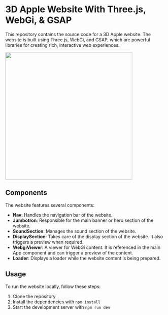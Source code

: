 # 3D Apple Website With Three.js, WebGi, & GSAP

This repository contains the source code for a 3D Apple website. The website is built using Three.js, WebGi, and GSAP, which are powerful libraries for creating rich, interactive web experiences.

<img height="400" src="https://github.com/AbdulDevHub/3D-Apple-Website-Hompage/blob/main/Site%20Screenshot.png?raw=true">

## Components

The website features several components:

- **Nav**: Handles the navigation bar of the website.
- **Jumbotron**: Responsible for the main banner or hero section of the website.
- **SoundSection**: Manages the sound section of the website.
- **DisplaySection**: Takes care of the display section of the website. It also triggers a preview when required.
- **WebgiViewer**: A viewer for WebGi content. It is referenced in the main App component and can trigger a preview of the content.
- **Loader**: Displays a loader while the website content is being prepared.

## Usage

To run the website locally, follow these steps:

1. Clone the repository
2. Install the dependencies with `npm install`
3. Start the development server with `npm run dev`

<br>
